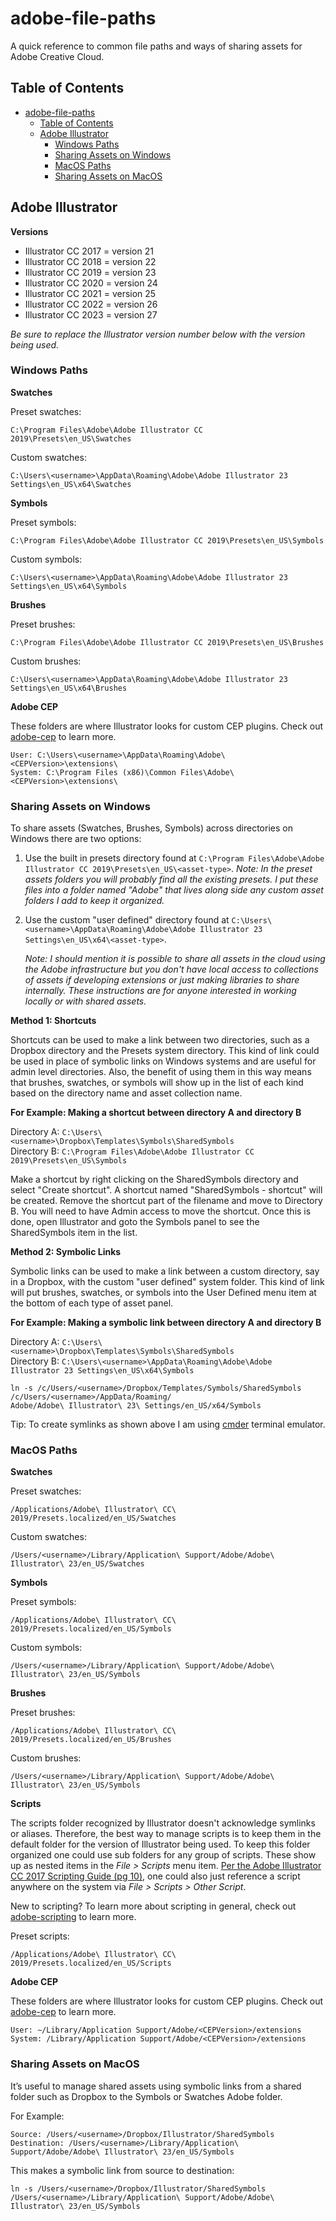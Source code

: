 # adobe-file-paths

A quick reference to common file paths and ways of sharing assets for Adobe Creative Cloud.

## Table of Contents

- [adobe-file-paths](#adobe-file-paths)
  - [Table of Contents](#table-of-contents)
  - [Adobe Illustrator](#adobe-illustrator)
    - [Windows Paths](#windows-paths)
    - [Sharing Assets on Windows](#sharing-assets-on-windows)
    - [MacOS Paths](#macos-paths)
    - [Sharing Assets on MacOS](#sharing-assets-on-macos)
<!-- * Adobe Photoshop -->
<!-- * Adobe After Effects -->


## Adobe Illustrator

**Versions**

* Illustrator CC 2017 = version 21
* Illustrator CC 2018 = version 22
* Illustrator CC 2019 = version 23
* Illustrator CC 2020 = version 24
* Illustrator CC 2021 = version 25
* Illustrator CC 2022 = version 26
* Illustrator CC 2023 = version 27

_Be sure to replace the Illustrator version number below with the version being used._

### Windows Paths

**Swatches**

Preset swatches:
```
C:\Program Files\Adobe\Adobe Illustrator CC 2019\Presets\en_US\Swatches
```

Custom swatches:
```
C:\Users\<username>\AppData\Roaming\Adobe\Adobe Illustrator 23 Settings\en_US\x64\Swatches
```

**Symbols**

Preset symbols:
```
C:\Program Files\Adobe\Adobe Illustrator CC 2019\Presets\en_US\Symbols
```

Custom symbols:
```
C:\Users\<username>\AppData\Roaming\Adobe\Adobe Illustrator 23 Settings\en_US\x64\Symbols
```

**Brushes**

Preset brushes:
```
C:\Program Files\Adobe\Adobe Illustrator CC 2019\Presets\en_US\Brushes
```

Custom brushes:
```
C:\Users\<username>\AppData\Roaming\Adobe\Adobe Illustrator 23 Settings\en_US\x64\Brushes
```

**Adobe CEP**

These folders are where Illustrator looks for custom CEP plugins. Check out [adobe-cep](https://github.com/rjduran/adobe-cep) to learn more.

```
User: C:\Users\<username>\AppData\Roaming\Adobe\<CEPVersion>\extensions\
System: C:\Program Files (x86)\Common Files\Adobe\<CEPVersion>\extensions\
```

### Sharing Assets on Windows

To share assets (Swatches, Brushes, Symbols) across directories on Windows there are two options:

1. Use the built in presets directory found at `C:\Program Files\Adobe\Adobe Illustrator CC 2019\Presets\en_US\<asset-type>`. _Note: In the preset assets folders you will probably find all the existing presets. I put these files into a folder named "Adobe" that lives along side any custom asset folders I add to keep it organized._
2. Use the custom "user defined" directory found at `C:\Users\<username>\AppData\Roaming\Adobe\Adobe Illustrator 23 Settings\en_US\x64\<asset-type>`.

    _Note: I should mention it is possible to share all assets in the cloud using the Adobe infrastructure but you don't have local access to collections of assets if developing extensions or just making libraries to share internally. These instructions are for anyone interested in working locally or with shared assets._

**Method 1: Shortcuts**

Shortcuts can be used to make a link between two directories, such as a Dropbox directory and the Presets system directory. This kind of link could be used in place of symbolic links on Windows systems and are useful for admin level directories. Also, the benefit of using them in this way means that brushes, swatches, or symbols will show up in the list of each kind based on the directory name and asset collection name. 

**For Example: Making a shortcut between directory A and directory B**

Directory A: `C:\Users\<username>\Dropbox\Templates\Symbols\SharedSymbols`<br>
Directory B: `C:\Program Files\Adobe\Adobe Illustrator CC 2019\Presets\en_US\Symbols`

Make a shortcut by right clicking on the SharedSymbols directory and select "Create shortcut". A shortcut named "SharedSymbols - shortcut" will be created. Remove the shortcut part of the filename and move to Directory B. You will need to have Admin access to move the shortcut. Once this is done, open Illustrator and goto the Symbols panel to see the SharedSymbols item in the list.

**Method 2: Symbolic Links**

Symbolic links can be used to make a link between a custom directory, say in a Dropbox, with the custom "user defined" system folder. This kind of link will put brushes, swatches, or symbols into the User Defined menu item at the bottom of each type of asset panel. 

**For Example: Making a symbolic link between directory A and directory B**

Directory A: `C:\Users\<username>\Dropbox\Templates\Symbols\SharedSymbols`<br>
Directory B: `C:\Users\<username>\AppData\Roaming\Adobe\Adobe Illustrator 23 Settings\en_US\x64\Symbols`

```
ln -s /c/Users/<username>/Dropbox/Templates/Symbols/SharedSymbols /c/Users/<username>/AppData/Roaming/
Adobe/Adobe\ Illustrator\ 23\ Settings/en_US/x64/Symbols
```

Tip: To create symlinks as shown above I am using [cmder](https://cmder.net/) terminal emulator.

### MacOS Paths

**Swatches**

Preset swatches:
```
/Applications/Adobe\ Illustrator\ CC\ 2019/Presets.localized/en_US/Swatches
```

Custom swatches:
```
/Users/<username>/Library/Application\ Support/Adobe/Adobe\ Illustrator\ 23/en_US/Swatches
```

**Symbols**

Preset symbols:
```
/Applications/Adobe\ Illustrator\ CC\ 2019/Presets.localized/en_US/Symbols
```

Custom symbols:
```
/Users/<username>/Library/Application\ Support/Adobe/Adobe\ Illustrator\ 23/en_US/Symbols
```

**Brushes**

Preset brushes:
```
/Applications/Adobe\ Illustrator\ CC\ 2019/Presets.localized/en_US/Brushes
```

Custom brushes:
```
/Users/<username>/Library/Application\ Support/Adobe/Adobe\ Illustrator\ 23/en_US/Symbols
```

**Scripts**

The scripts folder recognized by Illustrator doesn't acknowledge symlinks or aliases. Therefore, the best way to manage scripts is to keep them in the default folder for the version of Illustrator being used. To keep this folder organized one could use sub folders for any group of scripts. These show up as nested items in the _File > Scripts_ menu item. [Per the Adobe Illustrator CC 2017 Scripting Guide (pg 10)](https://www.adobe.com/content/dam/acom/en/devnet/illustrator/pdf/AI_ScriptGd_2017.pdf), one could also just reference a script anywhere on the system via _File > Scripts > Other Script_. 

New to scripting? To learn more about scripting in general, check out [adobe-scripting](https://github.com/rjduran/adobe-scripting) to learn more.

Preset scripts:
```
/Applications/Adobe\ Illustrator\ CC\ 2019/Presets.localized/en_US/Scripts
```

**Adobe CEP**

These folders are where Illustrator looks for custom CEP plugins. Check out [adobe-cep](https://github.com/rjduran/adobe-cep) to learn more.

```
User: ∼/Library/Application Support/Adobe/<CEPVersion>/extensions
System: /Library/Application Support/Adobe/<CEPVersion>/extensions
```


### Sharing Assets on MacOS

It’s useful to manage shared assets using symbolic links from a shared folder such as Dropbox to the Symbols or Swatches Adobe folder. 

For Example:

```
Source: /Users/<username>/Dropbox/Illustrator/SharedSymbols
Destination: /Users/<username>/Library/Application\ Support/Adobe/Adobe\ Illustrator\ 23/en_US/Symbols
```

This makes a symbolic link from source to destination:

```
ln -s /Users/<username>/Dropbox/Illustrator/SharedSymbols /Users/<username>/Library/Application\ Support/Adobe/Adobe\ Illustrator\ 23/en_US/Symbols
```

